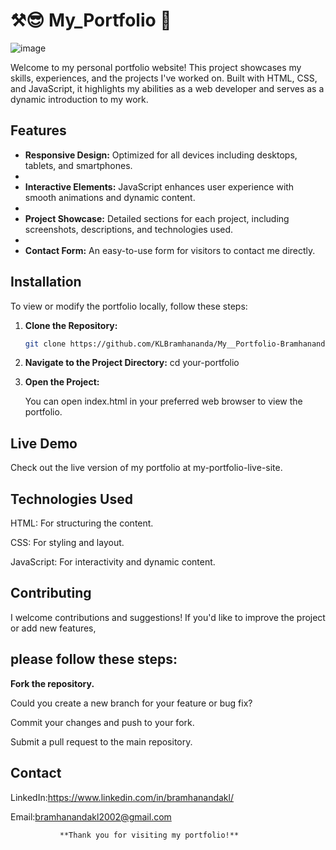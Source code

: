 # ⚒️😎  My_Portfolio  👑

![image](https://github.com/user-attachments/assets/474f1086-4918-4f1d-b4cc-0f99d6a54284)


Welcome to my personal portfolio website! This project showcases my skills, experiences, and the projects I've worked on. Built with HTML, CSS, and JavaScript, it highlights my abilities as a web developer and serves as a dynamic introduction to my work.

## Features

- **Responsive Design:** Optimized for all devices including desktops, tablets, and smartphones.
- 
- **Interactive Elements:** JavaScript enhances user experience with smooth animations and dynamic content.
- 
- **Project Showcase:** Detailed sections for each project, including screenshots, descriptions, and technologies used.
- 
- **Contact Form:** An easy-to-use form for visitors to contact me directly.

## Installation

To view or modify the portfolio locally, follow these steps:

1. **Clone the Repository:**
   ```bash
   git clone https://github.com/KLBramhananda/My__Portfolio-Bramhananda-k-L-.git
   
2. **Navigate to the Project Directory:**
   cd your-portfolio
   
3. **Open the Project:**
   
   You can open index.html in your preferred web browser to view the portfolio.

## Live Demo

Check out the live version of my portfolio at my-portfolio-live-site.

## Technologies Used

HTML: For structuring the content.

CSS: For styling and layout.

JavaScript: For interactivity and dynamic content.

## Contributing

I welcome contributions and suggestions! If you'd like to improve the project or add new features,

## please follow these steps:

**Fork the repository.**

Could you create a new branch for your feature or bug fix?

Commit your changes and push to your fork.

Submit a pull request to the main repository.

## Contact

LinkedIn:https://www.linkedin.com/in/bramhanandakl/

Email:bramhanandakl2002@gmail.com 


               **Thank you for visiting my portfolio!**
